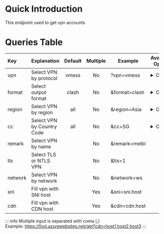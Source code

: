 <script>
export default {
    data() {
        return {
            vpnList: ["vmess", "vless", "trojan", "ssr"],
            formatList: ["clash", "surfboard", "singbox", "raw"],
            regionList: ["Asia", "Americas", "Europe", "Africa"]
        }
    }
}
</script>

# Quick Introduction

This endpoint used to get vpn accounts

# Queries Table

| Key     | Explanation                | Default | Multiple | Example       | Available Option                                                                                                                             |
| :------ | :------------------------- | :-----: | :------: | ------------- | -------------------------------------------------------------------------------------------------------------------------------------------- |
| vpn     | Select VPN by protocol     |  vmess  |    No    | ?vpn=vmess    | <details><summary>Open</summary><ul><li v-for="i in vpnList">{{ i }}</li></ul></details>                                                     |
| format  | Select output format       |  clash  |    No    | &format=clash | <details><summary>Open</summary><ul><li v-for="i in formatList">{{ i }}</li></ul></details>                                                  |
| region  | Select VPN by region       |   all   |    No    | &region=Asia  | <details><summary>Open</summary><ul><li v-for="i in regionList">{{ i }}</li></ul></details>                                                  |
| cc      | Select VPN by Country Code |   all   |    No    | &cc=SG        | <details><summary>Open</summary><a href="https://raw.githubusercontent.com/LalatinaHub/LatinaSub/main/countries.json">Get List</a></details> |
| remark  | Select VPN by name         |         |    No    | &remark=melbi |
| tls     | Select TLS or NTLS VPN     |         |    No    | &tls=1        |
| network | Select VPN by network      |         |    No    | &network=ws   |
| sni     | Fill vpn with SNI host     |         |   Yes    | &sni=sni.host |
| cdn     | Fill vpn with CDN host     |         |   Yes    | &cdn=cdn.host |

::: info
Multiple input is separated with coma (,)  
Example: https://fool.azurewebsites.net/get?cdn=host1,host2,host3
:::
